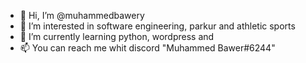 - 👋 Hi, I’m @muhammedbawery
- 👀 I’m interested in software engineering, parkur and athletic sports
- 🌱 I’m currently learning python, wordpress and 
- 📫 You can reach me whit discord "Muhammed Bawer#6244"

<!---
muhammedbawery/muhammedbawery is a ✨ special ✨ repository because its `README.md` (this file) appears on your GitHub profile.
You can click the Preview link to take a look at your changes.
--->
